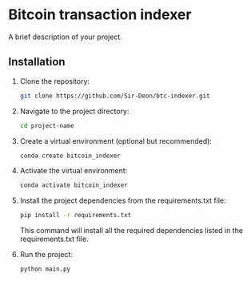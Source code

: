 # Bitcoin transaction indexer

A brief description of your project.

## Installation

1. Clone the repository:

   ```bash
   git clone https://github.com/Sir-Deon/btc-indexer.git
   ```

2. Navigate to the project directory:

   ```bash
   cd project-name
   ```

3. Create a virtual environment (optional but recommended):

   ```bash
   conda create bitcoin_indexer
   ```

4. Activate the virtual environment:

    ```bash
   conda activate bitcoin_indexer
   ```

5. Install the project dependencies from the requirements.txt file:

   ```bash
   pip install -r requirements.txt
   ```

   This command will install all the required dependencies listed in the requirements.txt file.

6. Run the project:

   ```bash
   python main.py
   ```
